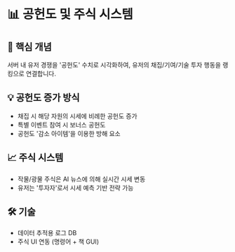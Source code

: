 # 📊 공헌도 및 주식 시스템

## 🔎 핵심 개념
서버 내 유저 경쟁을 '공헌도' 수치로 시각화하여, 유저의 채집/기여/기술 투자 행동을 랭킹으로 연결합니다.

## 💡 공헌도 증가 방식
- 채집 시 해당 자원의 시세에 비례한 공헌도 증가  
- 특별 이벤트 참여 시 보너스 공헌도  
- 공헌도 '감소 아이템'을 이용한 방해 요소

## 📈 주식 시스템
- 작물/광물 주식은 AI 뉴스에 의해 실시간 시세 변동  
- 유저는 '투자자'로서 시세 예측 기반 전략 가능

## 🛠️ 기술
- 데이터 추적용 로그 DB  
- 주식 UI 연동 (명령어 + 책 GUI)
